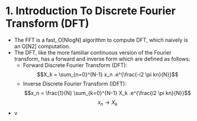 # 1. Introduction To Discrete Fourier Transform (DFT)
- The FFT is a fast, O[NlogN] algorithm to compute DFT, which naively is an O[N2] computation.
- The DFT, like the more familiar continuous version of the Fourier transform, has a forward and inverse form which are defined as follows:
  - Forward Discrete Fourier Transform (DFT):
    $$X_k = \sum_{n=0}^{N-1} x_n .e^{\frac{-i2 \pi kn}{N}}$$
  - Inverse Discrete Fourier Transform (IDFT):
  $$x_n = \frac{1}{N} \sum_{k=0}^{N-1} X_k .e^{\frac{i2 \pi kn}{N}}$$
  $$x_n \rightarrow X_k$$
-  v
#
